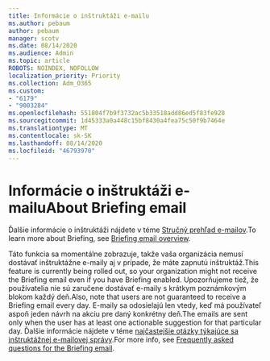 ```yaml
---
title: Informácie o inštruktáži e-mailu
ms.author: pebaum
author: pebaum
manager: scotv
ms.date: 08/14/2020
ms.audience: Admin
ms.topic: article
ROBOTS: NOINDEX, NOFOLLOW
localization_priority: Priority
ms.collection: Adm_O365
ms.custom:
- "6179"
- "9003284"
ms.openlocfilehash: 551804f7b9f3732ac5b33518add86ed5f83fe928
ms.sourcegitcommit: 1d45333a0a448c15bf8430a4fea75c50f9b7464e
ms.translationtype: MT
ms.contentlocale: sk-SK
ms.lasthandoff: 08/14/2020
ms.locfileid: "46793970"
---
```

# <a name="about-briefing-email"></a><span data-ttu-id="e545f-102">Informácie o inštruktáži e-mailu</span><span class="sxs-lookup"><span data-stu-id="e545f-102">About Briefing email</span></span>

<span data-ttu-id="e545f-103">Ďalšie informácie o inštruktáži nájdete v téme [Stručný prehľad e-mailov](https://docs.microsoft.com/briefing/be-overview).</span><span class="sxs-lookup"><span data-stu-id="e545f-103">To learn more about Briefing, see [Briefing email overview](https://docs.microsoft.com/briefing/be-overview).</span></span>  

<span data-ttu-id="e545f-104">Táto funkcia sa momentálne zobrazuje, takže vaša organizácia nemusí dostávať inštruktážne e-maily aj v prípade, že máte zapnutú inštruktáž.</span><span class="sxs-lookup"><span data-stu-id="e545f-104">This feature is currently being rolled out, so your organization might not receive the Briefing email even if you have Briefing enabled.</span></span> <span data-ttu-id="e545f-105">Upozorňujeme tiež, že používatelia nie sú zaručene dostávať e-maily s krátkym poznámkovým blokom každý deň.</span><span class="sxs-lookup"><span data-stu-id="e545f-105">Also, note that users are not guaranteed to receive a Briefing email every day.</span></span> <span data-ttu-id="e545f-106">E-maily sa odosielajú len vtedy, keď má používateľ aspoň jeden návrh na akciu pre daný konkrétny deň.</span><span class="sxs-lookup"><span data-stu-id="e545f-106">The emails are sent only when the user has at least one actionable suggestion for that particular day.</span></span> <span data-ttu-id="e545f-107">Ďalšie informácie nájdete v téme [najčastejšie otázky týkajúce sa inštruktážnej e-mailovej správy](https://docs.microsoft.com/briefing/be-faqs).</span><span class="sxs-lookup"><span data-stu-id="e545f-107">For more info, see [Frequently asked questions for the Briefing email](https://docs.microsoft.com/briefing/be-faqs).</span></span>